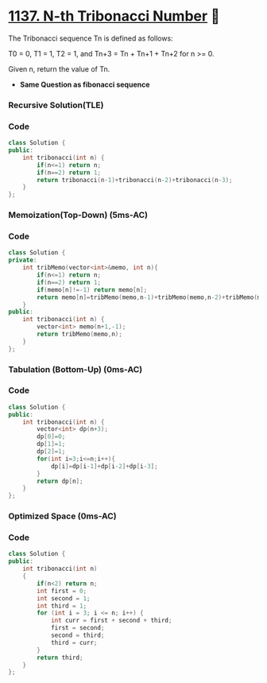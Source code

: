 # [1137. N-th Tribonacci Number](https://leetcode.com/problems/n-th-tribonacci-number/) 🌟

The Tribonacci sequence Tn is defined as follows:

T0 = 0, T1 = 1, T2 = 1, and Tn+3 = Tn + Tn+1 + Tn+2 for n >= 0.

Given n, return the value of Tn.

-   **Same Question as fibonacci sequence**

### Recursive Solution(TLE)

### Code

```cpp
class Solution {
public:
    int tribonacci(int n) {
        if(n<=1) return n;
        if(n==2) return 1;
        return tribonacci(n-1)+tribonacci(n-2)+tribonacci(n-3);
    }
};
```

### Memoization(Top-Down) (5ms-AC)

### Code

```cpp
class Solution {
private:
    int tribMemo(vector<int>&memo, int n){
        if(n<=1) return n;
        if(n==2) return 1;
        if(memo[n]!=-1) return memo[n];
        return memo[n]=tribMemo(memo,n-1)+tribMemo(memo,n-2)+tribMemo(memo,n-3);
    }
public:
    int tribonacci(int n) {
        vector<int> memo(n+1,-1);
        return tribMemo(memo,n);
    }
};
```

### Tabulation (Bottom-Up) (0ms-AC)

### Code

```cpp
class Solution {
public:
    int tribonacci(int n) {
        vector<int> dp(n+3);
        dp[0]=0;
        dp[1]=1;
        dp[2]=1;
        for(int i=3;i<=n;i++){
            dp[i]=dp[i-1]+dp[i-2]+dp[i-3];
        }
        return dp[n];
    }
};
```

### Optimized Space (0ms-AC)

### Code

```cpp
class Solution {
public:
    int tribonacci(int n)
    {
        if(n<2) return n;
        int first = 0;
        int second = 1;
        int third = 1;
        for (int i = 3; i <= n; i++) {
            int curr = first + second + third;
            first = second;
            second = third;
            third = curr;
        }
        return third;
    }
};
```
